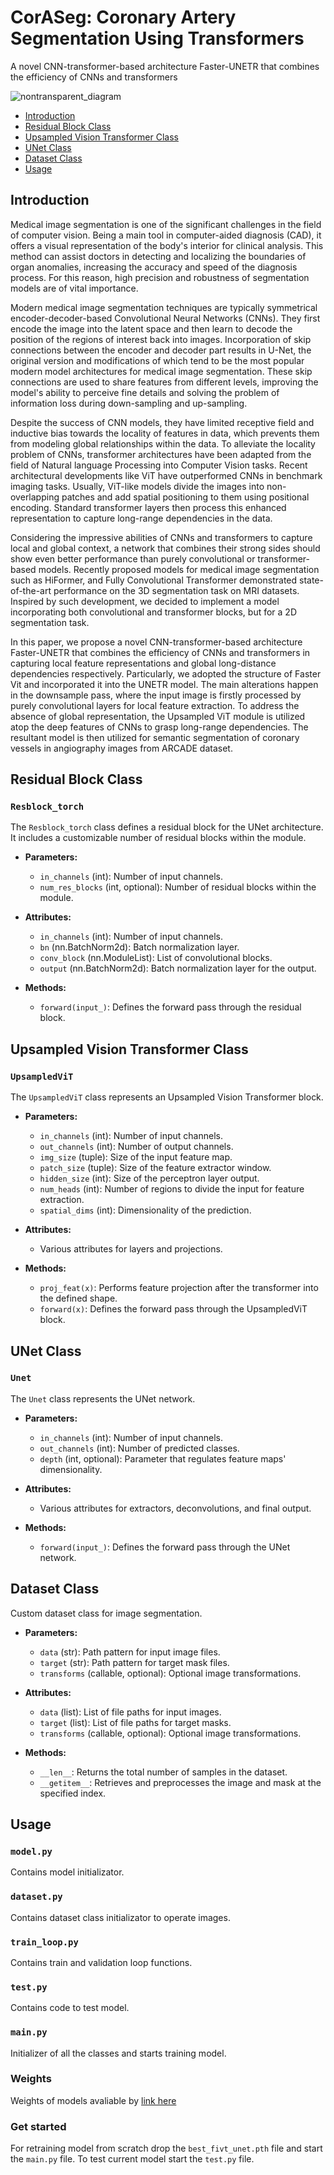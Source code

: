 # CorASeg: Coronary Artery Segmentation Using Transformers

 A novel CNN-transformer-based architecture Faster-UNETR that combines the efficiency of CNNs and transformers


![nontransparent_diagram](https://github.com/Kamipedia/AI701/assets/91109627/20962dc5-e9bd-4ccb-9b5c-7231749a5665)


- [Introduction](#introduction)
- [Residual Block Class](#residual-block-class)
- [Upsampled Vision Transformer Class](#upsampled-vision-transformer-class)
- [UNet Class](#unet-class)
- [Dataset Class](#dataset-class)
- [Usage](#usage)

## Introduction

Medical image segmentation is one of the significant challenges in the field of computer vision. Being a main tool in computer-aided diagnosis (CAD), it offers a visual representation of the body's interior for clinical analysis. This method can assist doctors in detecting and localizing the boundaries of organ anomalies, increasing the accuracy and speed of the diagnosis process. For this reason, high precision and robustness of segmentation models are of vital importance.

Modern medical image segmentation techniques are typically symmetrical encoder-decoder-based Convolutional Neural Networks (CNNs). They first encode the image into the latent space and then learn to decode the position of the regions of interest back into images. Incorporation of skip connections between the encoder and decoder part results in U-Net, the original version and modifications of which tend to be the most popular modern model architectures for medical image segmentation. These skip connections are used to share features from different levels, improving the model's ability to perceive fine details and solving the problem of information loss during down-sampling and up-sampling.  

Despite the success of CNN models, they have limited receptive field and inductive bias towards the locality of features in data, which prevents them from modeling global relationships within the data. To alleviate the locality problem of CNNs, transformer architectures have been adapted from the field of Natural language Processing into Computer Vision tasks. Recent architectural developments like ViT have outperformed CNNs in benchmark imaging tasks. Usually, ViT-like models divide the images into non-overlapping patches and add spatial positioning to them using positional encoding. Standard transformer layers then process this enhanced representation to capture long-range dependencies in the data. 

Considering the impressive abilities of CNNs and transformers to capture local and global context, a network that combines their strong sides should show even better performance than purely convolutional or transformer-based models. Recently proposed models for medical image segmentation such as HiFormer, and Fully Convolutional Transformer  demonstrated state-of-the-art performance on the 3D segmentation task on MRI datasets. Inspired by such development, we decided to implement a model incorporating both convolutional and transformer blocks, but for a 2D segmentation task. 

In this paper, we propose a novel CNN-transformer-based architecture Faster-UNETR that combines the efficiency of CNNs and transformers in capturing local feature representations and global long-distance dependencies respectively. Particularly, we adopted the structure of Faster Vit and incorporated it into the UNETR model. The main alterations happen in the downsample pass, where the input image is firstly processed by purely convolutional layers for local feature extraction. To address the absence of global representation, the Upsampled ViT module is utilized atop the deep features of CNNs to grasp long-range dependencies. The resultant model is then utilized for semantic segmentation of coronary vessels in angiography images from ARCADE dataset.

## Residual Block Class

### `Resblock_torch`

The `Resblock_torch` class defines a residual block for the UNet architecture. It includes a customizable number of residual blocks within the module.

- **Parameters:**
  - `in_channels` (int): Number of input channels.
  - `num_res_blocks` (int, optional): Number of residual blocks within the module.

- **Attributes:**
  - `in_channels` (int): Number of input channels.
  - `bn` (nn.BatchNorm2d): Batch normalization layer.
  - `conv_block` (nn.ModuleList): List of convolutional blocks.
  - `output` (nn.BatchNorm2d): Batch normalization layer for the output.

- **Methods:**
  - `forward(input_)`: Defines the forward pass through the residual block.

## Upsampled Vision Transformer Class

### `UpsampledViT`

The `UpsampledViT` class represents an Upsampled Vision Transformer block.

- **Parameters:**
  - `in_channels` (int): Number of input channels.
  - `out_channels` (int): Number of output channels.
  - `img_size` (tuple): Size of the input feature map.
  - `patch_size` (tuple): Size of the feature extractor window.
  - `hidden_size` (int): Size of the perceptron layer output.
  - `num_heads` (int): Number of regions to divide the input for feature extraction.
  - `spatial_dims` (int): Dimensionality of the prediction.

- **Attributes:**
  - Various attributes for layers and projections.

- **Methods:**
  - `proj_feat(x)`: Performs feature projection after the transformer into the defined shape.
  - `forward(x)`: Defines the forward pass through the UpsampledViT block.

## UNet Class

### `Unet`

The `Unet` class represents the UNet network.

- **Parameters:**
  - `in_channels` (int): Number of input channels.
  - `out_channels` (int): Number of predicted classes.
  - `depth` (int, optional): Parameter that regulates feature maps' dimensionality.

- **Attributes:**
  - Various attributes for extractors, deconvolutions, and final output.

- **Methods:**
  - `forward(input_)`: Defines the forward pass through the UNet network.


## Dataset Class

Custom dataset class for image segmentation.

 - **Parameters:**
    - `data` (str): Path pattern for input image files.
    - `target` (str): Path pattern for target mask files.
    - `transforms` (callable, optional): Optional image transformations.

  - **Attributes:**
    - `data` (list): List of file paths for input images.
    - `target` (list): List of file paths for target masks.
    - `transforms` (callable, optional): Optional image transformations.

  - **Methods:**
    - `__len__`: Returns the total number of samples in the dataset.
    - `__getitem__`: Retrieves and preprocesses the image and mask at the specified index.
   
## Usage

### `model.py`

Contains model initializator.

### `dataset.py`

Contains dataset class initializator to operate images.

### `train_loop.py`

Contains train and validation loop functions.

### `test.py`

Contains code to test model.

### `main.py`

Initializer of all the classes and starts training model.

### Weights

Weights of models avaliable by [link here](https://drive.google.com/drive/folders/1fpMLCK6dJd0foSGYwKWtxligHpbJDeZA)


### Get started

For retraining model from scratch drop the `best_fivt_unet.pth` file and start the `main.py` file. To test current model start the `test.py` file.
